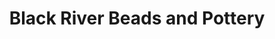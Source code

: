 ---
title: "Black River Beads and Pottery"
url: /pocahontas/black-river-beads-and-pottery/
shop: Kunst
---